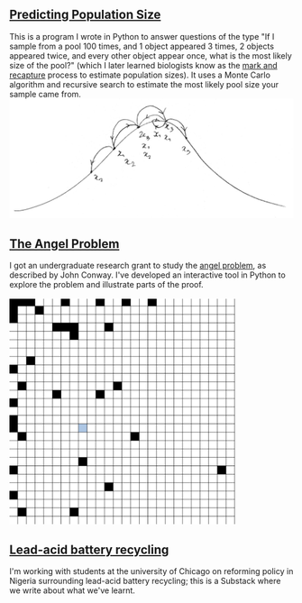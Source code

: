 ## [Predicting Population Size](pages/pool.md)
This is a program I wrote in Python to answer questions of the type "If I sample from a pool 100 times, and 1 object appeared 3 times,  2 objects appeared twice, and every other object appear once, what is the most likely size of the pool?" (which I later learned biologists know as the [mark and recapture](https://en.wikipedia.org/wiki/Mark_and_recapture) process to estimate population sizes). It uses a Monte Carlo algorithm and recursive search to estimate the most likely pool size your sample came from.
<img src="assets/pool/pool.png">

## [The Angel Problem](pages/angel.md)
I got an undergraduate research grant to study the [angel problem](https://en.wikipedia.org/wiki/Angel_problem), as described by John Conway. I've developed an interactive tool in Python to explore the problem and illustrate parts of the proof. \
\
<img src="assets/angel/angel.png" width=400 height=400>



## [Lead-acid battery recycling](https://leadbatteries.substack.com/)
I'm working with students at the university of Chicago on reforming policy in Nigeria surrounding lead-acid battery recycling; this is a Substack where we write about what we've learnt.
